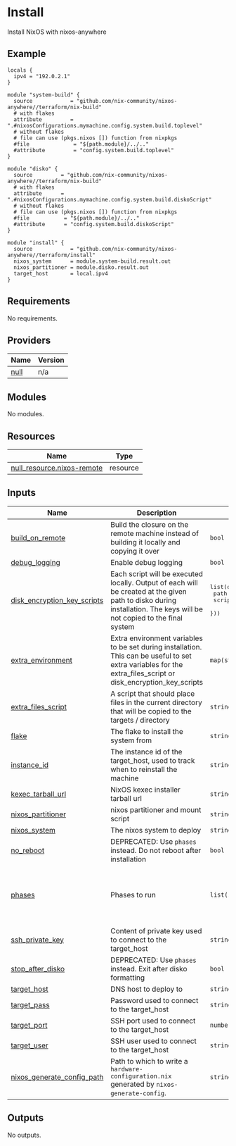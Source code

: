 # Install

Install NixOS with nixos-anywhere

## Example

```hcl
locals {
  ipv4 = "192.0.2.1"
}

module "system-build" {
  source            = "github.com/nix-community/nixos-anywhere//terraform/nix-build"
  # with flakes
  attribute         = ".#nixosConfigurations.mymachine.config.system.build.toplevel"
  # without flakes
  # file can use (pkgs.nixos []) function from nixpkgs
  #file              = "${path.module}/../.."
  #attribute         = "config.system.build.toplevel"
}

module "disko" {
  source         = "github.com/nix-community/nixos-anywhere//terraform/nix-build"
  # with flakes
  attribute      = ".#nixosConfigurations.mymachine.config.system.build.diskoScript"
  # without flakes
  # file can use (pkgs.nixos []) function from nixpkgs
  #file           = "${path.module}/../.."
  #attribute      = "config.system.build.diskoScript"
}

module "install" {
  source            = "github.com/nix-community/nixos-anywhere//terraform/install"
  nixos_system      = module.system-build.result.out
  nixos_partitioner = module.disko.result.out
  target_host       = local.ipv4
}
```

<!-- BEGIN_TF_DOCS -->

## Requirements

No requirements.

## Providers

| Name                                                | Version |
| --------------------------------------------------- | ------- |
| <a name="provider_null"></a> [null](#provider_null) | n/a     |

## Modules

No modules.

## Resources

| Name                                                                                                                | Type     |
| ------------------------------------------------------------------------------------------------------------------- | -------- |
| [null_resource.nixos-remote](https://registry.terraform.io/providers/hashicorp/null/latest/docs/resources/resource) | resource |

## Inputs

| Name                                                                                                                  | Description                                                                                                                                                          | Type                                                                   | Default                                                                 | Required |
| --------------------------------------------------------------------------------------------------------------------- | -------------------------------------------------------------------------------------------------------------------------------------------------------------------- | ---------------------------------------------------------------------- | ----------------------------------------------------------------------- | :------: |
| <a name="input_build_on_remote"></a> [build\_on\_remote](#input_build_on_remote)                                      | Build the closure on the remote machine instead of building it locally and copying it over                                                                           | `bool`                                                                 | `false`                                                                 |    no    |
| <a name="input_debug_logging"></a> [debug\_logging](#input_debug_logging)                                             | Enable debug logging                                                                                                                                                 | `bool`                                                                 | `false`                                                                 |    no    |
| <a name="input_disk_encryption_key_scripts"></a> [disk\_encryption\_key\_scripts](#input_disk_encryption_key_scripts) | Each script will be executed locally. Output of each will be created at the given path to disko during installation. The keys will be not copied to the final system | <pre>list(object({<br> path = string<br> script = string<br> }))</pre> | `[]`                                                                    |    no    |
| <a name="input_extra_environment"></a> [extra\_environment](#input_extra_environment)                                 | Extra environment variables to be set during installation. This can be useful to set extra variables for the extra\_files\_script or disk\_encryption\_key\_scripts  | `map(string)`                                                          | `{}`                                                                    |    no    |
| <a name="input_extra_files_script"></a> [extra\_files\_script](#input_extra_files_script)                             | A script that should place files in the current directory that will be copied to the targets / directory                                                             | `string`                                                               | `null`                                                                  |    no    |
| <a name="input_flake"></a> [flake](#input_flake)                                                                      | The flake to install the system from                                                                                                                                 | `string`                                                               | `""`                                                                    |    no    |
| <a name="input_instance_id"></a> [instance\_id](#input_instance_id)                                                   | The instance id of the target\_host, used to track when to reinstall the machine                                                                                     | `string`                                                               | `null`                                                                  |    no    |
| <a name="input_kexec_tarball_url"></a> [kexec\_tarball\_url](#input_kexec_tarball_url)                                | NixOS kexec installer tarball url                                                                                                                                    | `string`                                                               | `null`                                                                  |    no    |
| <a name="input_nixos_partitioner"></a> [nixos\_partitioner](#input_nixos_partitioner)                                 | nixos partitioner and mount script                                                                                                                                   | `string`                                                               | `""`                                                                    |    no    |
| <a name="input_nixos_system"></a> [nixos\_system](#input_nixos_system)                                                | The nixos system to deploy                                                                                                                                           | `string`                                                               | `""`                                                                    |    no    |
| <a name="input_no_reboot"></a> [no\_reboot](#input_no_reboot)                                                         | DEPRECATED: Use `phases` instead. Do not reboot after installation                                                                                                   | `bool`                                                                 | `false`                                                                 |    no    |
| <a name="input_phases"></a> [phases](#input_phases)                                                                   | Phases to run                                                                                                                                                        | `list(string)`                                                         | <pre>[<br> "kexec",<br> "disko",<br> "install",<br> "reboot"<br>]</pre> |    no    |
| <a name="input_ssh_private_key"></a> [ssh\_private\_key](#input_ssh_private_key)                                      | Content of private key used to connect to the target\_host                                                                                                           | `string`                                                               | `""`                                                                    |    no    |
| <a name="input_stop_after_disko"></a> [stop\_after\_disko](#input_stop_after_disko)                                   | DEPRECATED: Use `phases` instead. Exit after disko formatting                                                                                                        | `bool`                                                                 | `false`                                                                 |    no    |
| <a name="input_target_host"></a> [target\_host](#input_target_host)                                                   | DNS host to deploy to                                                                                                                                                | `string`                                                               | n/a                                                                     |   yes    |
| <a name="input_target_pass"></a> [target\_pass](#input_target_pass)                                                   | Password used to connect to the target\_host                                                                                                                         | `string`                                                               | `null`                                                                  |    no    |
| <a name="input_target_port"></a> [target\_port](#input_target_port)                                                   | SSH port used to connect to the target\_host                                                                                                                         | `number`                                                               | `22`                                                                    |    no    |
| <a name="input_target_user"></a> [target\_user](#input_target_user)                                                   | SSH user used to connect to the target\_host                                                                                                                         | `string`                                                               | `"root"`                                                                |    no    |
| <a name="input_nixos_generate_config_path"></a> [nixos\_generate\_config\_path](#input_nixos_generate_config_path)    | Path to which to write a `hardware-configuration.nix` generated by `nixos-generate-config`.                                                                        | `string`                                                               | `""`                                                                |    no    |

## Outputs

No outputs.

<!-- END_TF_DOCS -->
